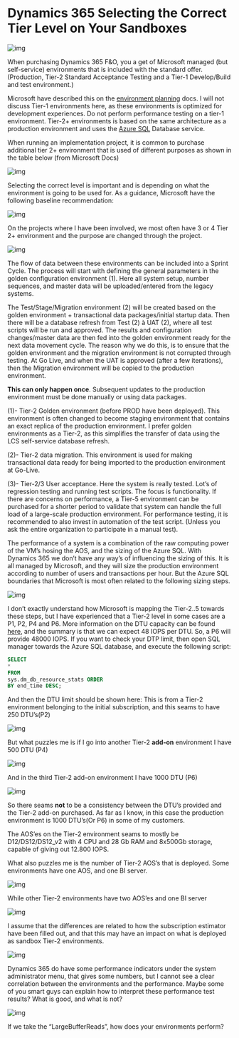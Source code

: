 # Dynamics 365 Selecting the Correct Tier Level on Your Sandboxes


![img](https://nashome-image-bucket.oss-cn-shanghai.aliyuncs.com/Images/D365tierlevel/1.png)

When purchasing Dynamics 365 F&O, you a get of Microsoft managed (but self-service) environments that is included with the standard offer. (Production, Tier-2 Standard Acceptance Testing and a Tier-1 Develop/Build and test environment.) 

Microsoft have described this on the [environment planning](https://docs.microsoft.com/en-us/dynamics365/unified-operations/fin-and-ops/imp-lifecycle/environment-planning) docs. I will not discuss Tier-1 environments here, as these environments is optimized for development experiences. Do not perform performance testing on a tier-1 environment. Tier-2+ environments is based on the same architecture as a production environment and uses the [Azure SQL](https://docs.microsoft.com/en-us/azure/sql-database/sql-database-technical-overview) Database service.

When running an implementation project, it is common to purchase additional tier 2+ environment that is used of different purposes as shown in the table below (from Microsoft Docs)

![img](https://nashome-image-bucket.oss-cn-shanghai.aliyuncs.com/Images/D365tierlevel/2.png)

Selecting the correct level is important and is depending on what the environment is going to be used for. As a guidance, Microsoft have the following baseline recommendation:

![img](https://nashome-image-bucket.oss-cn-shanghai.aliyuncs.com/Images/D365tierlevel/3.png)

On the projects where I have been involved, we most often have 3 or 4 Tier 2+ environment and the purpose are changed through the project.

![img](https://nashome-image-bucket.oss-cn-shanghai.aliyuncs.com/Images/D365tierlevel/4.png)

The flow of data between these environments can be included into a Sprint Cycle. The process will start with defining the general parameters in the golden configuration environment (1). Here all system setup, number sequences, and master data will be uploaded/entered from the legacy systems. 

The Test/Stage/Migration environment (2) will be created based on the golden environment + transactional data packages/initial startup data. Then there will be a database refresh from Test (2) à UAT (2), where all test scripts will be run and approved. The results and configuration changes/master data are then fed into the golden environment ready for the next data movement cycle. The reason why we do this, is to ensure that the golden environment and the migration environment is not corrupted through testing. At Go Live, and when the UAT is approved (after a few iterations), then the Migration environment will be copied to the production environment. 

**This can only happen once**. Subsequent updates to the production environment must be done manually or using data packages.

(1)- Tier-2 Golden environment (before PROD have been deployed). This environment is often changed to become staging environment that contains an exact replica of the production environment. I prefer golden environments as a Tier-2, as this simplifies the transfer of data using the LCS self-service database refresh.

(2)- Tier-2 data migration. This environment is used for making transactional data ready for being imported to the production environment at Go-Live.

(3)- Tier-2/3 User acceptance. Here the system is really tested. Lot’s of regression testing and running test scripts. The focus is functionality. If there are concerns on performance, a Tier-5 environment can be purchased for a shorter period to validate that system can handle the full load of a large-scale production environment. For performance testing, it is recommended to also invest in automation of the test script. (Unless you ask the entire organization to participate in a manual test).

The performance of a system is a combination of the raw computing power of the VM’s hosing the AOS, and the sizing of the Azure SQL. With Dynamics 365 we don’t have any way’s of influencing the sizing of this. It is all managed by Microsoft, and they will size the production environment according to number of users and transactions per hour. But the Azure SQL boundaries that Microsoft is most often related to the following sizing steps.

![img](https://nashome-image-bucket.oss-cn-shanghai.aliyuncs.com/Images/D365tierlevel/5.png)

I don’t exactly understand how Microsoft is mapping the Tier-2..5 towards these steps, but I have experienced that a Tier-2 level in some cases are a P1, P2, P4 and P6. More information on the DTU capacity can be found [here](https://docs.microsoft.com/en-us/azure/sql-database/sql-database-service-tiers-dtu), and the summary is that we can expect 48 IOPS per DTU. So, a P6 will provide 48000 IOPS. If you want to check your DTP limit, then open SQL manager towards the Azure SQL database, and execute the following script:

```sql
SELECT
*
FROM
sys.dm_db_resource_stats ORDER
BY end_time DESC;
```

And then the DTU limit should be shown here: This is from a Tier-2 environment belonging to the initial subscription, and this seams to have 250 DTU’s(P2)

![img](https://nashome-image-bucket.oss-cn-shanghai.aliyuncs.com/Images/D365tierlevel/6.png)

But what puzzles me is if I go into another Tier-2 **add-on** environment I have 500 DTU (P4)

![img](https://nashome-image-bucket.oss-cn-shanghai.aliyuncs.com/Images/D365tierlevel/7.png)

And in the third Tier-2 add-on environment I have 1000 DTU (P6)

![img](https://nashome-image-bucket.oss-cn-shanghai.aliyuncs.com/Images/D365tierlevel/8.png)

So there seams **not** to be a consistency between the DTU’s provided and the Tier-2 add-on purchased. As far as I know, in this case the production environment is 1000 DTU’s(Or P6) in some of my customers.

The AOS’es on the Tier-2 environment seams to mostly be D12/DS12/DS12_v2 with 4 CPU and 28 Gb RAM and 8x500Gb storage, capable of giving out 12.800 IOPS.

What also puzzles me is the number of Tier-2 AOS’s that is deployed. Some environments have one AOS, and one BI server.

![img](https://nashome-image-bucket.oss-cn-shanghai.aliyuncs.com/Images/D365tierlevel/9.png)

While other Tier-2 environments have two AOS’es and one BI server

![img](https://nashome-image-bucket.oss-cn-shanghai.aliyuncs.com/Images/D365tierlevel/10.png)

I assume that the differences are related to how the subscription estimator have been filled out, and that this may have an impact on what is deployed as sandbox Tier-2 environments.

![img](https://nashome-image-bucket.oss-cn-shanghai.aliyuncs.com/Images/D365tierlevel/11.png)

Dynamics 365 do have some performance indicators under the system administrator menu, that gives some numbers, but I cannot see a clear correlation between the environments and the performance. Maybe some of you smart guys can explain how to interpret these performance test results? What is good, and what is not?

![img](https://nashome-image-bucket.oss-cn-shanghai.aliyuncs.com/Images/D365tierlevel/12.png)

If we take the “LargeBufferReads”, how does your environments perform?
